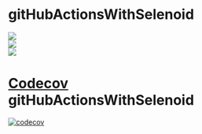 # gitHubActionsWithSelenoid
<img src="https://github.com/oshcherbina17/gitHubActionsWithSelenoid/workflows/SelenoidTest/badge.svg?branch=master"><br>
<img src="https://github.com/oshcherbina17/gitHubActionsWithSelenoid/workflows/publishTestResult/badge.svg?branch=master"><br>
<img src="https://github.com/oshcherbina17/gitHubActionsWithSelenoid/workflows/gitHubActionsArtifacts/badge.svg?branch=master"><br>

# [Codecov](https://codecov.io) gitHubActionsWithSelenoid
[![codecov](https://codecov.io/github/codecov/gitHubActionsWithSelenoid/branch/master/graph/badge.svg?token=ob1cArXXM6)](https://app.codecov.io/github/codecov/gitHubActionsWithSelenoid)
